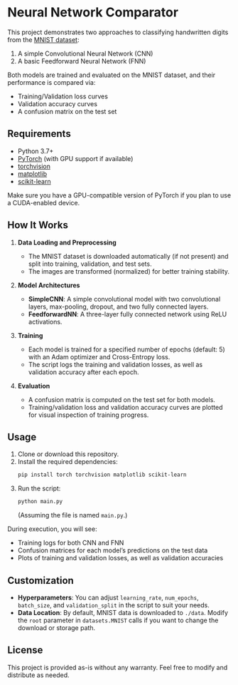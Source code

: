 # Neural Network Comparator

This project demonstrates two approaches to classifying handwritten digits from the [MNIST dataset](http://yann.lecun.com/exdb/mnist/):
1. A simple Convolutional Neural Network (CNN)
2. A basic Feedforward Neural Network (FNN)

Both models are trained and evaluated on the MNIST dataset, and their performance is compared via:
- Training/Validation loss curves
- Validation accuracy curves
- A confusion matrix on the test set

## Requirements

- Python 3.7+
- [PyTorch](https://pytorch.org/) (with GPU support if available)
- [torchvision](https://pytorch.org/vision/stable/index.html)
- [matplotlib](https://matplotlib.org/)
- [scikit-learn](https://scikit-learn.org/)

Make sure you have a GPU-compatible version of PyTorch if you plan to use a CUDA-enabled device.

## How It Works

1. **Data Loading and Preprocessing**  
   - The MNIST dataset is downloaded automatically (if not present) and split into training, validation, and test sets.
   - The images are transformed (normalized) for better training stability.

2. **Model Architectures**  
   - **SimpleCNN**: A simple convolutional model with two convolutional layers, max-pooling, dropout, and two fully connected layers.
   - **FeedforwardNN**: A three-layer fully connected network using ReLU activations.

3. **Training**  
   - Each model is trained for a specified number of epochs (default: 5) with an Adam optimizer and Cross-Entropy loss.
   - The script logs the training and validation losses, as well as validation accuracy after each epoch.

4. **Evaluation**  
   - A confusion matrix is computed on the test set for both models.
   - Training/validation loss and validation accuracy curves are plotted for visual inspection of training progress.

## Usage

1. Clone or download this repository.
2. Install the required dependencies:
   ```bash
   pip install torch torchvision matplotlib scikit-learn
   ```
3. Run the script:
   ```bash
   python main.py
   ```
   (Assuming the file is named `main.py`.)

During execution, you will see:
- Training logs for both CNN and FNN
- Confusion matrices for each model’s predictions on the test data
- Plots of training and validation losses, as well as validation accuracies

## Customization

- **Hyperparameters**: You can adjust `learning_rate`, `num_epochs`, `batch_size`, and `validation_split` in the script to suit your needs.
- **Data Location**: By default, MNIST data is downloaded to `./data`. Modify the `root` parameter in `datasets.MNIST` calls if you want to change the download or storage path.

## License

This project is provided as-is without any warranty. Feel free to modify and distribute as needed.
